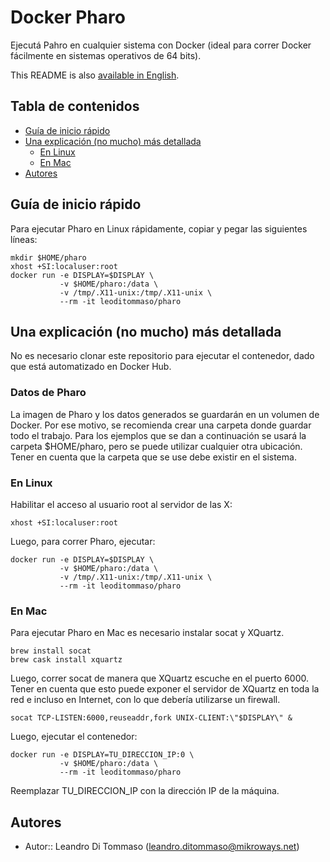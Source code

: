 # Docker Pharo

Ejecutá Pahro en cualquier sistema con Docker (ideal para correr Docker
fácilmente en sistemas operativos de 64 bits).

This README is also [available in English](README.md).

## Tabla de contenidos

* [Guía de inicio rápido](#guia-de-inicio-rapido)
* [Una explicación (no mucho) más
  detallada](#una-explicacion-no-mucho-mas-detallada)
  * [En Linux](en-linux)
  * [En Mac](en-mac)
* [Autores](#autores)

## Guía de inicio rápido

Para ejecutar Pharo en Linux rápidamente, copiar y pegar las siguientes líneas:

```
mkdir $HOME/pharo
xhost +SI:localuser:root
docker run -e DISPLAY=$DISPLAY \
           -v $HOME/pharo:/data \
           -v /tmp/.X11-unix:/tmp/.X11-unix \
           --rm -it leoditommaso/pharo
```

## Una explicación (no mucho) más detallada

No es necesario clonar este repositorio para ejecutar el contenedor, dado que
está automatizado en Docker Hub.

### Datos de Pharo

La imagen de Pharo y los datos generados se guardarán en un volumen de Docker.
Por ese motivo, se recomienda crear una carpeta donde guardar todo el trabajo.
Para los ejemplos que se dan a continuación se usará la carpeta $HOME/pharo,
pero se puede utilizar cualquier otra ubicación. Tener en cuenta que la carpeta
que se use debe existir en el sistema.

### En Linux

Habilitar el acceso al usuario root al servidor de las X:

```
xhost +SI:localuser:root
```

Luego, para correr Pharo, ejecutar:

```
docker run -e DISPLAY=$DISPLAY \
           -v $HOME/pharo:/data \
           -v /tmp/.X11-unix:/tmp/.X11-unix \
           --rm -it leoditommaso/pharo
```

### En Mac

Para ejecutar Pharo en Mac es necesario instalar socat y XQuartz.

```
brew install socat
brew cask install xquartz
```

Luego, correr socat de manera que XQuartz escuche en el puerto 6000. Tener en
cuenta que esto puede exponer el servidor de XQuartz en toda la red e incluso en
Internet, con lo que debería utilizarse un firewall.

```
socat TCP-LISTEN:6000,reuseaddr,fork UNIX-CLIENT:\"$DISPLAY\" &
```

Luego, ejecutar el contenedor:

```
docker run -e DISPLAY=TU_DIRECCION_IP:0 \
           -v $HOME/pharo:/data \
           --rm -it leoditommaso/pharo
```

Reemplazar TU_DIRECCION_IP con la dirección IP de la máquina.

## Autores

* Autor:: Leandro Di Tommaso (<leandro.ditommaso@mikroways.net>)

